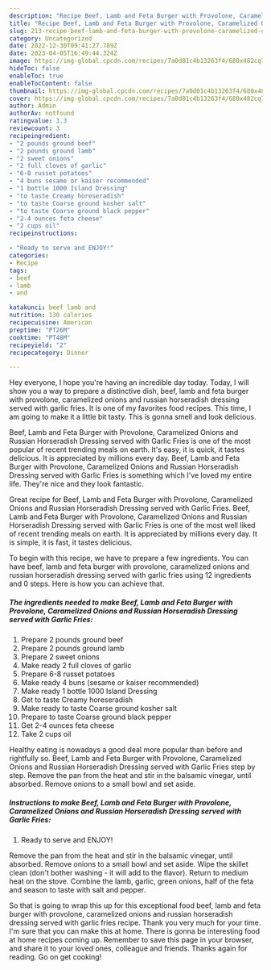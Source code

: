 ```yaml
---
description: "Recipe Beef, Lamb and Feta Burger with Provolone, Caramelized Onions and Russian Horseradish Dressing served with Garlic Fries yang Delicious}"
title: "Recipe Beef, Lamb and Feta Burger with Provolone, Caramelized Onions and Russian Horseradish Dressing served with Garlic Fries yang Delicious}"
slug: 213-recipe-beef-lamb-and-feta-burger-with-provolone-caramelized-onions-and-russian-horseradish-dressing-served-with-garlic-fries-yang-delicious
category: Uncategorized
date: 2022-12-30T09:41:27.789Z
date: 2023-04-05T16:49:44.324Z
image: https://img-global.cpcdn.com/recipes/7a0d01c4b13263f4/680x482cq70/beef-lamb-and-feta-burger-with-provolone-caramelized-onions-and-russian-horseradish-dressing-serve-recipe-main-photo.jpg
hideToc: false
enableToc: true
enableTocContent: false
thumbnail: https://img-global.cpcdn.com/recipes/7a0d01c4b13263f4/680x482cq70/beef-lamb-and-feta-burger-with-provolone-caramelized-onions-and-russian-horseradish-dressing-serve-recipe-main-photo.jpg
cover: https://img-global.cpcdn.com/recipes/7a0d01c4b13263f4/680x482cq70/beef-lamb-and-feta-burger-with-provolone-caramelized-onions-and-russian-horseradish-dressing-serve-recipe-main-photo.jpg
author: Admin
authorAv: notfound
ratingvalue: 3.3
reviewcount: 3
recipeingredient:
- "2 pounds ground beef"
- "2 pounds ground lamb"
- "2 sweet onions"
- "2 full cloves of garlic"
- "6-8 russet potatoes"
- "4 buns sesame or kaiser recommended"
- "1 bottle 1000 Island Dressing"
- "to taste Creamy horeseradish"
- "to taste Coarse ground kosher salt"
- "to taste Coarse ground black pepper"
- "2-4 ounces feta cheese"
- "2 cups oil"
recipeinstructions:

- "Ready to serve and ENJOY!"
categories:
- Recipe
tags:
- beef
- lamb
- and

katakunci: beef lamb and 
nutrition: 130 calories
recipecuisine: American
preptime: "PT26M"
cooktime: "PT48M"
recipeyield: "2"
recipecategory: Dinner

---
```



Hey everyone, I hope you're having an incredible day today. Today, I will show you a way to prepare a distinctive dish, beef, lamb and feta burger with provolone, caramelized onions and russian horseradish dressing served with garlic fries. It is one of my favorites food recipes. This time, I am going to make it a little bit tasty. This is gonna smell and look delicious.

Beef, Lamb and Feta Burger with Provolone, Caramelized Onions and Russian Horseradish Dressing served with Garlic Fries is one of the most popular of recent trending meals on earth. It's easy, it is quick, it tastes delicious. It is appreciated by millions every day. Beef, Lamb and Feta Burger with Provolone, Caramelized Onions and Russian Horseradish Dressing served with Garlic Fries is something which I've loved my entire life. They're nice and they look fantastic.

Great recipe for Beef, Lamb and Feta Burger with Provolone, Caramelized Onions and Russian Horseradish Dressing served with Garlic Fries. Beef, Lamb and Feta Burger with Provolone, Caramelized Onions and Russian Horseradish Dressing served with Garlic Fries is one of the most well liked of recent trending meals on earth. It is appreciated by millions every day. It is simple, it is fast, it tastes delicious.


To begin with this recipe, we have to prepare a few ingredients. You can have beef, lamb and feta burger with provolone, caramelized onions and russian horseradish dressing served with garlic fries using 12 ingredients and 0 steps. Here is how you can achieve that.

<!--inarticleads1-->

##### The ingredients needed to make Beef, Lamb and Feta Burger with Provolone, Caramelized Onions and Russian Horseradish Dressing served with Garlic Fries:

1. Prepare 2 pounds ground beef
1. Prepare 2 pounds ground lamb
1. Prepare 2 sweet onions
1. Make ready 2 full cloves of garlic
1. Prepare 6-8 russet potatoes
1. Make ready 4 buns (sesame or kaiser recommended)
1. Make ready 1 bottle 1000 Island Dressing
1. Get to taste Creamy horeseradish
1. Make ready to taste Coarse ground kosher salt
1. Prepare to taste Coarse ground black pepper
1. Get 2-4 ounces feta cheese
1. Take 2 cups oil


Healthy eating is nowadays a good deal more popular than before and rightfully so. Beef, Lamb and Feta Burger with Provolone, Caramelized Onions and Russian Horseradish Dressing served with Garlic Fries step by step. Remove the pan from the heat and stir in the balsamic vinegar, until absorbed. Remove onions to a small bowl and set aside. 

<!--inarticleads2-->

##### Instructions to make Beef, Lamb and Feta Burger with Provolone, Caramelized Onions and Russian Horseradish Dressing served with Garlic Fries:


1. Ready to serve and ENJOY!

Remove the pan from the heat and stir in the balsamic vinegar, until absorbed. Remove onions to a small bowl and set aside. Wipe the skillet clean (don&#39;t bother washing - it will add to the flavor). Return to medium heat on the stove. Combine the lamb, garlic, green onions, half of the feta and season to taste with salt and pepper. 

So that is going to wrap this up for this exceptional food beef, lamb and feta burger with provolone, caramelized onions and russian horseradish dressing served with garlic fries recipe. Thank you very much for your time. I'm sure that you can make this at home. There is gonna be interesting food at home recipes coming up. Remember to save this page in your browser, and share it to your loved ones, colleague and friends. Thanks again for reading. Go on get cooking!
